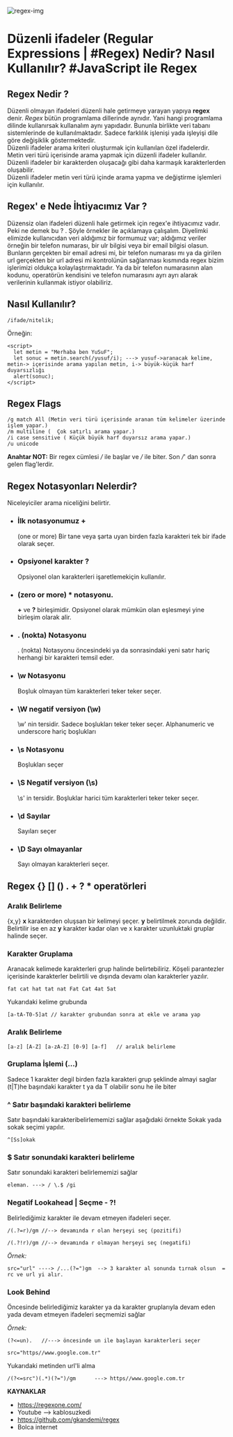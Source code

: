 ![regex-img](https://regexone.com/cs/images/favicon.png)

# Düzenli ifadeler (Regular Expressions | #Regex) Nedir? Nasıl Kullanılır? #JavaScript ile Regex

## Regex Nedir ?

Düzenli olmayan ifadeleri düzenli hale getirmeye yarayan yapıya **regex** denir. _Regex_ bütün programlama dillerinde aynıdır. Yani hangi programlama dilinde kullanırsak kullanalım aynı yapıdadır. Bununla birlikte veri tabanı sistemlerinde de kullanılmaktadır. Sadece farklılık işlenişi yada işleyişi dile göre değişiklik göstermektedir.  
Düzenli ifadeler arama kriteri oluşturmak için kullanılan özel ifadelerdir.
Metin veri türü içerisinde arama yapmak için düzenli ifadeler kullanılır.
Düzenli ifadeler bir karakterden oluşacağı gibi daha karmaşık karakterlerden oluşabilir.  
Düzenli ifadeler metin veri türü içinde arama yapma ve değiştirme işlemleri için kullanılır.

## Regex' e Nede İhtiyacımız Var ?

Düzensiz olan ifadeleri düzenli hale getirmek için regex'e ihtiyacımız vadır. Peki ne demek bu ? . Şöyle örnekler ile açıklamaya çalışalım. Diyelimki elimizde kullanıcıdan veri aldığımız bir formumuz var; aldığımız veriler örneğin bir telefon numarası, bir ulr bilgisi veya bir email bilgisi olasun. Bunların gerçekten bir email adresi mi, bir telefon numarası mı ya da girilen url gerçekten bir url adresi mi kontrolünün sağlanması kısmında regex bizim işlerimizi oldukça kolaylaştırmaktadır. Ya da bir telefon numarasının alan kodunu, operatörün kendisini ve telefon numarasını ayrı ayrı alarak verilerinin kullanmak istiyor olabiliriz.

## Nasıl Kullanılır?

```
/ifade/nitelik;
```

Örneğin:

```
<script>
  let metin = "Merhaba ben YuSuF";
  let sonuc = metin.search(/yusuf/i); ---> yusuf->aranacak kelime, metin-> içerisinde arama yapılan metin, i-> büyük-küçük harf duyarsızlığı
  alert(sonuc);
</script>
```

## Regex Flags

```
/g match All (Metin veri türü içerisinde aranan tüm kelimeler üzerinde işlem yapar.)
/m multiline (	Çok satırlı arama yapar.)
/i case sensitive (	Küçük büyük harf duyarsız arama yapar.)
/u unicode
```

**Anahtar NOT:** Bir regex cümlesi _/_ ile başlar ve _/_ ile biter. Son _/_' dan sonra gelen flag'lerdir.

## Regex Notasyonları Nelerdir?

Niceleyiciler arama niceliğini belirtir.

- ### İlk notasyonumuz **+**

  (one or more) Bir tane veya şarta uyan birden fazla karakteri tek bir ifade olarak seçer.

- ### Opsiyonel karakter **?**

  Opsiyonel olan karakterleri işaretlemekiçin kullanılır.

- ### (zero or more) **\*** notasyonu.
  **+** ve **?** birleşimidir. Opsiyonel olarak mümkün olan eşlesmeyi yine birleşim olarak alir.
- ### . (nokta) Notasyonu
  . (nokta) Notasyonu öncesindeki ya da sonrasindaki yeni satır hariç herhangi bir karakteri temsil eder.
- ### \w Notasyonu
  Boşluk olmayan tüm karakterleri teker teker seçer.
- ### \W negatif versiyon (\w)
  \w' nin tersidir. Sadece boşlukları teker teker seçer. Alphanumeric ve underscore hariç boşlukları
- ### \s Notasyonu
  Boşlukları seçer
- ### \S Negatif versiyon (\s)
  \s' in tersidir. Boşluklar harici tüm karakterleri teker teker seçer.
- ### \d Sayılar
  Sayıları seçer
- ### \D Sayı olmayanlar
  Sayı olmayan karakterleri seçer.

## Regex {} [] () . + ? \* operatörleri

### Aralık Belirleme

{x,y} **x** karakterden oluşsan bir kelimeyi şeçer. **y** belirtilmek zorunda değildir. Belirtilir ise en az **y** karakter kadar olan ve x karakter uzunluktaki gruplar halinde seçer.

### Karakter Gruplama

Aranacak kelimede karakterleri grup halinde belirtebiliriz. Köşeli parantezler içerisinde karakterler belirtili ve dışında devamı olan karakterler yazılır.

```
fat cat hat tat nat Fat Cat 4at 5at
```

Yukarıdaki kelime grubunda

```
[a-tA-T0-5]at // karakter grubundan sonra at ekle ve arama yap
```

### Aralık Belirleme

```
[a-z] [A-Z] [a-zA-Z] [0-9] [a-f]   // aralık belirleme
```

### Gruplama İşlemi (...)

Sadece 1 karakter degil birden fazla karakteri grup şeklinde almayi saglar (t|T)he başındaki karakter t ya da T olabilir sonu he ile biter

### ^ Satır başındaki karakteri belirleme

Satır başındaki karakteribelirlememizi sağlar aşağıdaki örnekte Sokak yada sokak seçimi yapılır.

```
^[Ss]okak
```

### $ Satır sonundaki karakteri belirleme

Satır sonundaki karakteri belirlememizi sağlar

```
eleman. ---> / \.$ /gi
```

### Negatif Lookahead | Seçme - ?!

Belirlediğimiz karakter ile devam etmeyen ifadeleri seçer.

```
/(.?=r)/gm //--> devamında r olan herşeyi seç (pozitifi)
```

```
/(.?!r)/gm //--> devamında r olmayan herşeyi seç (negatifi)
```

_Örnek:_

```
src="url" ----> /...(?=")gm  --> 3 karakter al sonunda tırnak olsun  = rc ve url yi alır.
```

### Look Behind

Öncesinde belirlediğimiz karakter ya da karakter gruplarıyla devam eden yada devam etmeyen ifadeleri seçmemizi sağlar

_Örnek:_

```
(?<=un).   //---> öncesinde un ile başlayan karakterleri seçer
```

```
src="https//www.google.com.tr"
```

Yukarıdaki metinden url'li alma

```
/(?<=src")(.*)(?=")/gm      ---> https//www.google.com.tr
```

**KAYNAKLAR**

- https://regexone.com/
- Youtube --> kablosuzkedi
- https://github.com/gkandemi/regex
- Bolca internet
